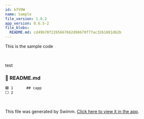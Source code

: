 ```yaml
---
id: kfV0W
name: Sample
file_version: 1.0.2
app_version: 0.6.5-2
file_blobs:
  README.md: cd49b78f2265667662d98670f77ac3261881d62b
---
```


This is the sample code

<br/>

test
<!-- NOTE-swimm-snippet: the lines below link your snippet to Swimm -->
### 📄 README.md
```markdown
🟩 1      ## capp
⬜ 2      
```

<br/>

This file was generated by Swimm. [Click here to view it in the app](https://app.swimm.io/repos/Z2l0aHViJTNBJTNBY2FwcCUzQSUzQTBtYXh4YW0w/docs/kfV0W).